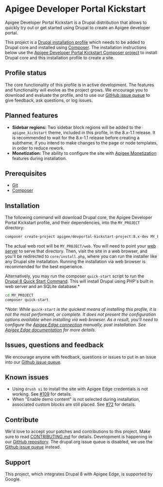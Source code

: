 # Apigee Developer Portal Kickstart

Apigee Developer Portal Kickstart is a Drupal distribution that allows to quickly try out or get started using Drupal to create an Apigee developer portal.

This project is a [Drupal installation profile](https://www.drupal.org/docs/8/distributions) which needs to be added to Drupal core and installed using [Composer](https://getcomposer.org). The installation instructions below use the [Apigee Developer Portal Kickstart Composer project](https://github.com/apigee/devportal-kickstart-project-composer) to install Drupal core and this installation profile to create a site.

## Profile status

The core functionality of this profile is in active development. The features and functionality will evolve as the project grows. We encourage you to download and evaluate the profile, and to use our [GitHub issue queue](https://github.com/apigee/apigee-devportal-kickstart-drupal/issues) to give feedback, ask questions, or log issues.

## Planned features

* **Sidebar regions:** Two sidebar block regions will be added to the `apigee_kickstart` theme, included in this profile, in the 8.x-1.1 release. It is recommended to wait for the 8.x-1.1 release before creating a subtheme, if you intend to make changes to the page or node templates, in order to reduce rework.
* **Monetization:** The ability to configure the site with [Apigee Monetization](https://www.drupal.org/project/apigee_m10n) features during installation.

## Prerequisites

* [Git](https://git-scm.com)
* [Composer](https://getcomposer.org)

## Installation

The following command will download Drupal core, the Apigee Developer Portal Kickstart profile, and their dependencies, into the `MY_PROJECT` directory:

```sh
composer create-project apigee/devportal-kickstart-project:8.x-dev MY_PROJECT --stability dev --no-interaction
```

The actual web root will be `MY_PROJECT/web`. You will need to point your [web server](https://www.drupal.org/docs/develop/local-server-setup) to serve that directory. Then, visit the site in a web browser, and you'll be redirected to `core/install.php`, where you can run the installer like any Drupal site installation. Running the installation via web browser is recommended for the best experience.

Alternatively, you may run the composer `quick-start` script to run the [Drupal 8 Quick Start Command](https://www.drupal.org/docs/8/install/drupal-8-quick-start-command). This will install Drupal using PHP's built in web server and an SQLite database.*

```sh
cd MY_PROJECT
composer quick-start
```

**Note: While `quick-start` is the quickest means of installing this profile, it is not the most performant, or complete. It does not present the configuration options available when installing via web browser. As a result, you'll need to configure the [Apigee Edge connection](https://www.drupal.org/docs/8/modules/apigee-edge/configure-the-connection-to-apigee-edge) manually, post installation. See [Apigee Edge documentation](https://www.drupal.org/docs/8/modules/apigee-edge) for more details.*

## Issues, questions and feedback

We encourage anyone with feedback, questions or issues to put in an issue into
our [Github issue queue](https://github.com/apigee/apigee-devportal-kickstart-drupal/issues).

## Known issues

* Using `drush si` to install the site with Apigee Edge credentials is not working. See [#109](https://github.com/apigee/apigee-devportal-kickstart-drupal/issues/109) for details.
* When "Enable demo content" is not selected during installation, associated custom blocks are still placed. See [#72](https://github.com/apigee/apigee-devportal-kickstart-drupal/issues/72) for details.

## Contribute

We'd love to accept your patches and contributions to this project. Make sure to read [CONTRIBUTING.md](CONTRIBUTING.md) for details.
Development is happening in our [GitHub repository](https://github.com/apigee/apigee-devportal-kickstart-drupal). The drupal.org issue
queue is disabled, we use the [Github issue queue](https://github.com/apigee/apigee-devportal-kickstart-drupal/issues) instead.

## Support

This project, which integrates Drupal 8 with Apigee Edge, is supported by Google.
